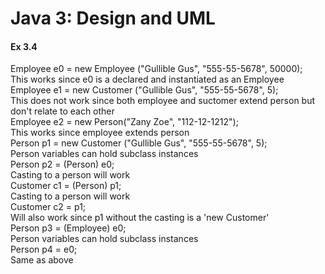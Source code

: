 # Java 3: Design and UML


#### Ex 3.4

Employee e0 = new Employee ("Gullible Gus", "555-55-5678", 50000);  
  This works since e0 is a declared and instantiated as an Employee  
Employee e1 = new Customer ("Gullible Gus", "555-55-5678", 5);  
  This does not work since both employee and suctomer extend person but don't relate to each other  
Employee e2 = new Person("Zany Zoe", "112-12-1212");  
  This works since employee extends person  
Person p1 = new Customer ("Gullible Gus", "555-55-5678", 5);  
  Person variables can hold subclass instances  
Person p2 = (Person) e0;  
  Casting to a person will work  
Customer c1 = (Person) p1;  
  Casting to a person will work  
Customer c2 = p1;  
  Will also work since p1 without the casting is a 'new Customer'  
Person p3 = (Employee) e0;  
  Person variables can hold subclass instances  
Person p4 = e0;  
  Same as above  
